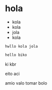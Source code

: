 # hola

* kola
* kola
* jola
* kola

``` hwllo kola jola ```

```sh
hello biko
```

ki kbr

eito aci

amio valo
tomar bolo
